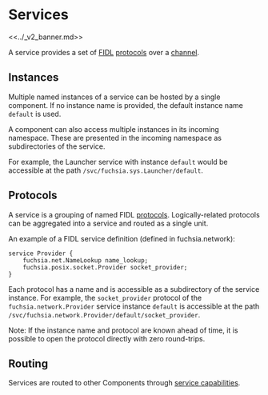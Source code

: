 # Services

<<../_v2_banner.md>>

A service provides a set of [FIDL][glossary.fidl] [protocols][glossary.protocol]
over a [channel][glossary.channel].

## Instances

Multiple named instances of a service can be hosted by a single component.
If no instance name is provided, the default instance name `default` is used.

A component can also access multiple instances in its incoming namespace.
These are presented in the incoming namespace as subdirectories of the service.

For example, the Launcher service with instance `default` would be accessible
at the path `/svc/fuchsia.sys.Launcher/default`.

## Protocols

A service is a grouping of named FIDL [protocols][glossary.protocol].
Logically-related protocols can be aggregated into a service and routed as a
single unit.

An example of a FIDL service definition (defined in fuchsia.network):

```fidl
service Provider {
    fuchsia.net.NameLookup name_lookup;
    fuchsia.posix.socket.Provider socket_provider;
}
```

Each protocol has a name and is accessible as a subdirectory of the service
instance. For example, the `socket_provider` protocol of the
`fuchsia.network.Provider` service instance `default` is accessible at the path
`/svc/fuchsia.network.Provider/default/socket_provider`.

Note: If the instance name and protocol are known ahead of time, it is possible
to open the protocol directly with zero round-trips.

## Routing

Services are routed to other Components through
[service capabilities][service-capability].

[glossary.fidl]: /docs/glossary/README.md#fidl
[glossary.protocol]: /docs/glossary/README.md#protocol
[glossary.channel]: /docs/glossary/README.md#channel
[service-capability]: /docs/concepts/components/v2/capabilities/service.md
